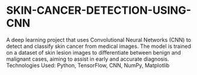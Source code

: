 # SKIN-CANCER-DETECTION-USING-CNN
A deep learning project that uses Convolutional Neural Networks (CNN) to detect and classify skin cancer from medical images. The model is trained on a dataset of skin lesion images to differentiate between benign and malignant cases, aiming to assist in early and accurate diagnosis.  Technologies Used: Python, TensorFlow, CNN, NumPy, Matplotlib
